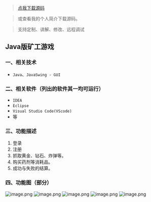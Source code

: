 > [点我下载源码](https://www.notmaker.com/detail/84b42cccbc334289b997914c2b9b03fd/ghp20250321) 


> 或查看我的个人简介下载源码。

> 支持定制、讲解、修改、远程调试


## Java版矿工游戏

### 一、相关技术
- `Java`、`JavaSwing - GUI`

### 二、相关软件（列出的软件其一均可运行）
- `IDEA`
- `Eclipse`
- `Visual Studio Code(VScode)`
- 等

### 三、功能描述
1. 登录
2. 注册
3. 抓取黄金、钻石、炸弹等。
4. 购买药剂等消耗品。
5. 成功与失败的结算。

### 四、功能图（部分）
![image.png](https://store.ptcc9.top/notmaker/user_upload/ba15bc64d0b24c178659372c9c4386bd/2024-01-25%2002:14:30_image.png)
![image.png](https://store.ptcc9.top/notmaker/user_upload/ba15bc64d0b24c178659372c9c4386bd/2024-01-25%2002:14:39_image.png)
![image.png](https://store.ptcc9.top/notmaker/user_upload/ba15bc64d0b24c178659372c9c4386bd/2024-01-25%2002:15:13_image.png)
![image.png](https://store.ptcc9.top/notmaker/user_upload/ba15bc64d0b24c178659372c9c4386bd/2024-01-25%2002:15:20_image.png)
![image.png](https://store.ptcc9.top/notmaker/user_upload/ba15bc64d0b24c178659372c9c4386bd/2024-01-25%2002:15:51_image.png)
